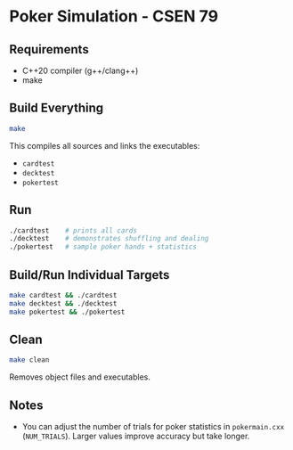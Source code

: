 # Poker Simulation - CSEN 79

## Requirements
- C++20 compiler (g++/clang++)
- make

## Build Everything
```bash
make
```
This compiles all sources and links the executables:
- `cardtest`
- `decktest`
- `pokertest`

## Run
```bash
./cardtest    # prints all cards
./decktest    # demonstrates shuffling and dealing
./pokertest   # sample poker hands + statistics
```

## Build/Run Individual Targets
```bash
make cardtest && ./cardtest
make decktest && ./decktest
make pokertest && ./pokertest
```

## Clean
```bash
make clean
```
Removes object files and executables.

## Notes
- You can adjust the number of trials for poker statistics in `pokermain.cxx` (`NUM_TRIALS`). Larger values improve accuracy but take longer.


